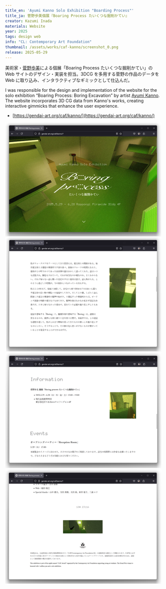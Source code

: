 ```yaml
---
title_en: 'Ayumi Kanno Solo Exhibition "Boarding Process"'
title_ja: 菅野歩美個展『Boaring Process たいくつな掘削かてい』
creator: Kazumi Inada
materials: Website
year: 2025
tags: design web
info: "CL: Contemporary Art Foundation"
thumbnail: /assets/works/caf-kanno/screenshot_0.png
release: 2025-05-29
---
```


美術家・[菅野歩美](https://ayumikannno.myportfolio.com/home)による個展「Boaring Process たいくつな掘削かてい」の Web サイトのデザイン・実装を担当。3DCG を多用する菅野の作品のデータを Web に取り込み、インタラクティブなギミックとして仕込んだ。

I was responsible for the design and implementation of the website for the solo exhibition “Boaring Process: Boring Excavation” by artist [Ayumi Kanno](https://ayumikannno.myportfolio.com/home). The website incorporates 3D CG data from Kanno's works, creating interactive gimmicks that enhance the user experience.

- [https://gendai-art.org/caf/kanno/](https://gendai-art.org/caf/kanno/)

![](/assets/works/caf-kanno/screenshot_0.png)
![](/assets/works/caf-kanno/screenshot_1.png)
![](/assets/works/caf-kanno/screenshot_2.png)
![](/assets/works/caf-kanno/screenshot_3.png)
